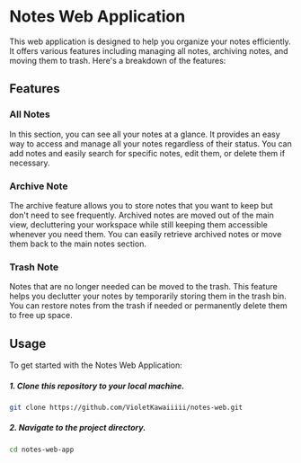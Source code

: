 # Notes Web Application
This web application is designed to help you organize your notes efficiently. It offers various features including managing all notes, archiving notes, and moving them to trash. Here's a breakdown of the features:

## Features

### All Notes
In this section, you can see all your notes at a glance. It provides an easy way to access and manage all your notes regardless of their status. You can add notes and easily search for specific notes, edit them, or delete them if necessary.

### Archive Note
The archive feature allows you to store notes that you want to keep but don't need to see frequently. Archived notes are moved out of the main view, decluttering your workspace while still keeping them accessible whenever you need them. You can easily retrieve archived notes or move them back to the main notes section.

### Trash Note
Notes that are no longer needed can be moved to the trash. This feature helps you declutter your notes by temporarily storing them in the trash bin. You can restore notes from the trash if needed or permanently delete them to free up space.

## Usage

To get started with the Notes Web Application:

##### 1. Clone this repository to your local machine.
```bash
git clone https://github.com/VioletKawaiiiii/notes-web.git
```

##### 2. Navigate to the project directory.
```bash 
cd notes-web-app
```









